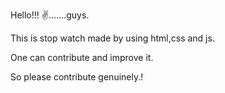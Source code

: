 Hello!!! ✌.......guys.

This is stop watch made by using html,css and js.

One can contribute and improve it.

So please contribute genuinely.!

